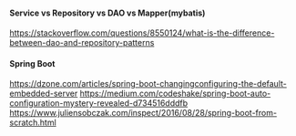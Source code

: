 #### Service vs Repository vs DAO vs Mapper(mybatis)
https://stackoverflow.com/questions/8550124/what-is-the-difference-between-dao-and-repository-patterns


#### Spring Boot
https://dzone.com/articles/spring-boot-changingconfiguring-the-default-embedded-server
https://medium.com/codeshake/spring-boot-auto-configuration-mystery-revealed-d734516dddfb
https://www.juliensobczak.com/inspect/2016/08/28/spring-boot-from-scratch.html
